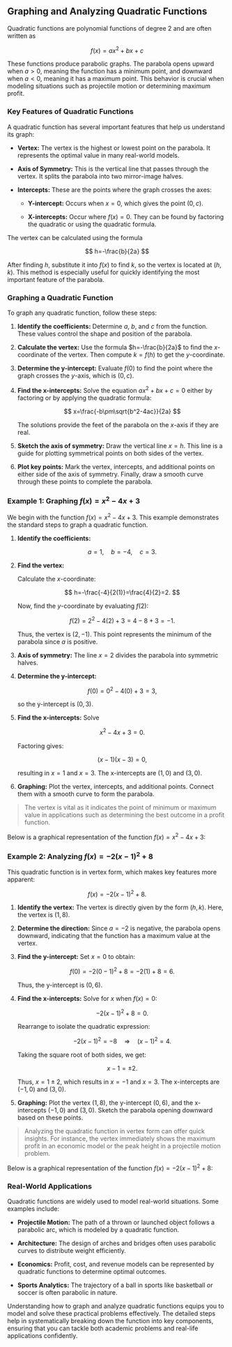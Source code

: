 ## Graphing and Analyzing Quadratic Functions

Quadratic functions are polynomial functions of degree 2 and are often written as

$$
f(x)=ax^2+bx+c
$$

These functions produce parabolic graphs. The parabola opens upward when $a>0$, meaning the function has a minimum point, and downward when $a<0$, meaning it has a maximum point. This behavior is crucial when modeling situations such as projectile motion or determining maximum profit.

### Key Features of Quadratic Functions

A quadratic function has several important features that help us understand its graph:

- **Vertex:** The vertex is the highest or lowest point on the parabola. It represents the optimal value in many real-world models.

- **Axis of Symmetry:** This is the vertical line that passes through the vertex. It splits the parabola into two mirror-image halves.

- **Intercepts:** These are the points where the graph crosses the axes:

  - **Y-intercept:** Occurs when $x=0$, which gives the point $(0, c)$.

  - **X-intercepts:** Occur where $f(x)=0$. They can be found by factoring the quadratic or using the quadratic formula.

The vertex can be calculated using the formula

$$
h=-\frac{b}{2a}
$$

After finding $h$, substitute it into $f(x)$ to find $k$, so the vertex is located at $(h, k)$. This method is especially useful for quickly identifying the most important feature of the parabola.

### Graphing a Quadratic Function

To graph any quadratic function, follow these steps:

1. **Identify the coefficients:** Determine $a$, $b$, and $c$ from the function. These values control the shape and position of the parabola.

2. **Calculate the vertex:** Use the formula $h=-\frac{b}{2a}$ to find the $x$-coordinate of the vertex. Then compute $k=f(h)$ to get the $y$-coordinate.

3. **Determine the y-intercept:** Evaluate $f(0)$ to find the point where the graph crosses the $y$-axis, which is $(0, c)$.

4. **Find the x-intercepts:** Solve the equation $ax^2+bx+c=0$ either by factoring or by applying the quadratic formula:

   $$
x=\frac{-b\pm\sqrt{b^2-4ac}}{2a}
   $$

   The solutions provide the feet of the parabola on the $x$-axis if they are real.

5. **Sketch the axis of symmetry:** Draw the vertical line $x=h$. This line is a guide for plotting symmetrical points on both sides of the vertex.

6. **Plot key points:** Mark the vertex, intercepts, and additional points on either side of the axis of symmetry. Finally, draw a smooth curve through these points to complete the parabola.

### Example 1: Graphing $f(x)=x^2-4x+3$

We begin with the function $f(x)=x^2-4x+3$. This example demonstrates the standard steps to graph a quadratic function.

1. **Identify the coefficients:**

   $$
a=1, \quad b=-4, \quad c=3.
   $$

2. **Find the vertex:**

   Calculate the $x$-coordinate:

   $$
h=-\frac{-4}{2(1)}=\frac{4}{2}=2.
   $$

   Now, find the $y$-coordinate by evaluating $f(2)$:

   $$
f(2)=2^2-4(2)+3=4-8+3=-1.
   $$

   Thus, the vertex is $(2,-1)$. This point represents the minimum of the parabola since $a$ is positive.

3. **Axis of symmetry:** The line $x=2$ divides the parabola into symmetric halves.

4. **Determine the y-intercept:**

   $$
f(0)=0^2-4(0)+3=3,
   $$

   so the y-intercept is $(0,3)$.

5. **Find the x-intercepts:** Solve

   $$
x^2-4x+3=0.
   $$

   Factoring gives:

   $$
(x-1)(x-3)=0,
   $$

   resulting in $x=1$ and $x=3$. The x-intercepts are $(1,0)$ and $(3,0)$.

6. **Graphing:** Plot the vertex, intercepts, and additional points. Connect them with a smooth curve to form the parabola.

> The vertex is vital as it indicates the point of minimum or maximum value in applications such as determining the best outcome in a profit function.

Below is a graphical representation of the function $f(x)=x^2-4x+3$:

<!-- tikzpicture -->

### Example 2: Analyzing $f(x)=-2(x-1)^2+8$

This quadratic function is in vertex form, which makes key features more apparent:

$$
f(x)=-2(x-1)^2+8.
$$

1. **Identify the vertex:** The vertex is directly given by the form $(h,k)$. Here, the vertex is $(1,8)$.

2. **Determine the direction:** Since $a=-2$ is negative, the parabola opens downward, indicating that the function has a maximum value at the vertex.

3. **Find the y-intercept:** Set $x=0$ to obtain:

   $$
f(0)=-2(0-1)^2+8=-2(1)+8=6.
   $$

   Thus, the y-intercept is $(0,6)$.

4. **Find the x-intercepts:** Solve for $x$ when $f(x)=0$:

   $$
-2(x-1)^2+8=0.
   $$

   Rearrange to isolate the quadratic expression:

   $$
-2(x-1)^2=-8 \quad\Longrightarrow\quad (x-1)^2=4.
   $$

   Taking the square root of both sides, we get:

   $$
x-1=\pm 2.
   $$

   Thus, $x=1\pm2$, which results in $x=-1$ and $x=3$. The x-intercepts are $(-1,0)$ and $(3,0)$.

5. **Graphing:** Plot the vertex $(1,8)$, the y-intercept $(0,6)$, and the x-intercepts $(-1,0)$ and $(3,0)$. Sketch the parabola opening downward based on these points.

> Analyzing the quadratic function in vertex form can offer quick insights. For instance, the vertex immediately shows the maximum profit in an economic model or the peak height in a projectile motion problem.

Below is a graphical representation of the function $f(x)=-2(x-1)^2+8$:

<!-- tikzpicture -->

### Real-World Applications

Quadratic functions are widely used to model real-world situations. Some examples include:

- **Projectile Motion:** The path of a thrown or launched object follows a parabolic arc, which is modeled by a quadratic function.

- **Architecture:** The design of arches and bridges often uses parabolic curves to distribute weight efficiently.

- **Economics:** Profit, cost, and revenue models can be represented by quadratic functions to determine optimal outcomes.

- **Sports Analytics:** The trajectory of a ball in sports like basketball or soccer is often parabolic in nature.

Understanding how to graph and analyze quadratic functions equips you to model and solve these practical problems effectively. The detailed steps help in systematically breaking down the function into key components, ensuring that you can tackle both academic problems and real-life applications confidently.